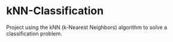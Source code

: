 # kNN-Classification
Project using the kNN (k-Nearest Neighbors) algorithm to solve a classification problem.
